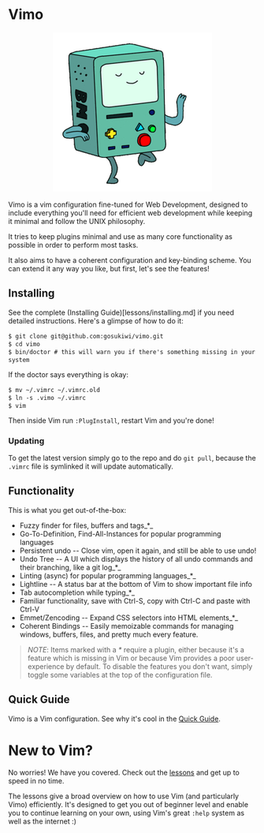 # Vimo

<p align="center">
  <img src="img/logo.gif">
</p>

Vimo is a vim configuration fine-tuned for Web Development, designed to include
everything you'll need for efficient web development while keeping it minimal
and follow the UNIX philosophy.

It tries to keep plugins minimal and use as many core functionality as possible
in order to perform most tasks.

It also aims to have a coherent configuration and key-binding scheme. You
can extend it any way you like, but first, let's see the features!

## Installing
See the complete (Installing Guide)[lessons/installing.md] if you need detailed
instructions. Here's a glimpse of how to do it:

    $ git clone git@github.com:gosukiwi/vimo.git
    $ cd vimo
    $ bin/doctor # this will warn you if there's something missing in your system

If the doctor says everything is okay:

    $ mv ~/.vimrc ~/.vimrc.old
    $ ln -s .vimo ~/.vimrc
    $ vim
    
Then inside Vim run `:PlugInstall`, restart Vim and you're done!

### Updating
To get the latest version simply go to the repo and do `git pull`, because the
`.vimrc` file is symlinked it will update automatically.

## Functionality
This is what you get out-of-the-box:

* Fuzzy finder for files, buffers and tags_*_
* Go-To-Definition, Find-All-Instances for popular programming languages
* Persistent undo -- Close vim, open it again, and still be able to use undo!
* Undo Tree -- A UI which displays the history of all undo commands and their
  branching, like a git log_*_
* Linting (async) for popular programming languages_*_
* Lightline -- A status bar at the bottom of Vim to show important file info
* Tab autocompletion while typing_*_
* Familiar functionality, save with Ctrl-S, copy with Ctrl-C and paste with
  Ctrl-V
* Emmet/Zencoding -- Expand CSS selectors into HTML elements_*_
* Coherent Bindings -- Easily memoizable commands for managing windows, buffers,
  files, and pretty much every feature.

> _NOTE_: Items marked with a _*_ require a plugin, either because it's a
> feature which is missing in Vim or because Vim provides a poor user-experience
> by default. To disable the features you don't want, simply toggle some
> variables at the top of the configuration file.

## Quick Guide
Vimo is a Vim configuration. See why it's cool in the [Quick
Guide](quick-guide.md).

# New to Vim?
No worries! We have you covered. Check out the [lessons](lessons/) and get up to
speed in no time.

The lessons give a broad overview on how to use Vim (and particularly Vimo)
efficiently. It's designed to get you out of beginner level and enable you to
continue learning on your own, using Vim's great `:help` system as well as the
internet :) 
